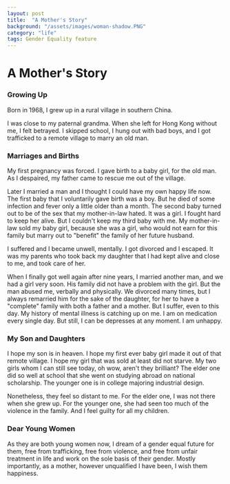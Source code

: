 ```yaml
---
layout: post
title:  "A Mother's Story"
background: "/assets/images/woman-shadow.PNG"
category: "life"
tags: Gender Equality feature
---
```

# A Mother's Story

### Growing Up

Born in 1968, I grew up in a rural village in southern China. 

I was close to my paternal grandma. When she left for Hong Kong without me, I felt betrayed. I skipped school, I hung out with bad boys, and I got trafficked to a remote village to marry an old man.



### Marriages and Births

My first pregnancy was forced. I gave birth to a baby girl, for the old man. As I despaired, my father came to rescue me out of the village. 

Later I married a man and I thought I could have my own happy life now. The first baby that I voluntarily gave birth was a boy. But he died of some infection and fever only a little older than a month. The second baby turned out to be of the sex that my mother-in-law hated. It was a girl. I fought hard to keep her alive. But I couldn't keep my third baby with me. My mother-in-law sold my baby girl, because she was a girl, who would not earn for this family but marry out to "benefit" the family of her future husband.

I suffered and I became unwell, mentally. I got divorced and I escaped. It was my parents who took back my daughter that I had kept alive and close to me, and took care of her.

When I finally got well again after nine years, I married another man, and we had a girl very soon. His family did not have a problem with the girl. But the man abused me, verbally and physically. We divorced many times, but I always remarried him for the sake of the daughter, for her to have a "complete" family with both a father and a mother. But I suffer, even to this day. My history of mental illness is catching up on me. I am on medication every single day. But still, I can be depresses at any moment. I am unhappy. 



### My Son and Daughters

I hope my son is in heaven. I hope my first ever baby girl made it out of that remote village. I hope my girl that was sold at least did not starve. My two girls whom I can still see today, oh wow, aren't they brilliant? The elder one did so well at school that she went on studying abroad on national scholarship. The younger one is in college majoring industrial design. 

Nonetheless, they feel so distant to me. For the elder one, I was not there when she grew up. For the younger one, she had seen too much of the violence in the family. And I feel guilty for all my children. 



### Dear Young Women

As they are both young women now, I dream of a gender equal future for them, free from trafficking, free from violence, and free from unfair treatment in life and work on the sole basis of their gender. Mostly importantly, as a mother, however unqualified I have been, I wish them happiness. 

